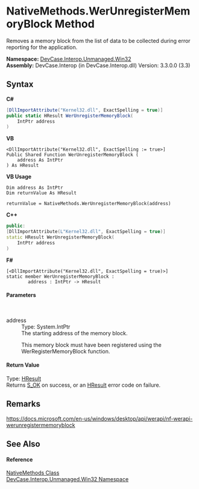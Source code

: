 # NativeMethods.WerUnregisterMemoryBlock Method 
 

Removes a memory block from the list of data to be collected during error reporting for the application.

**Namespace:**&nbsp;<a href="N_DevCase_Interop_Unmanaged_Win32">DevCase.Interop.Unmanaged.Win32</a><br />**Assembly:**&nbsp;DevCase.Interop (in DevCase.Interop.dll) Version: 3.3.0.0 (3.3)

## Syntax

**C#**<br />
``` C#
[DllImportAttribute("Kernel32.dll", ExactSpelling = true)]
public static HResult WerUnregisterMemoryBlock(
	IntPtr address
)
```

**VB**<br />
``` VB
<DllImportAttribute("Kernel32.dll", ExactSpelling := true>]
Public Shared Function WerUnregisterMemoryBlock ( 
	address As IntPtr
) As HResult
```

**VB Usage**<br />
``` VB Usage
Dim address As IntPtr
Dim returnValue As HResult

returnValue = NativeMethods.WerUnregisterMemoryBlock(address)
```

**C++**<br />
``` C++
public:
[DllImportAttribute(L"Kernel32.dll", ExactSpelling = true)]
static HResult WerUnregisterMemoryBlock(
	IntPtr address
)
```

**F#**<br />
``` F#
[<DllImportAttribute("Kernel32.dll", ExactSpelling = true)>]
static member WerUnregisterMemoryBlock : 
        address : IntPtr -> HResult 

```


#### Parameters
&nbsp;<dl><dt>address</dt><dd>Type: System.IntPtr<br />The starting address of the memory block. 

 This memory block must have been registered using the WerRegisterMemoryBlock function.</dd></dl>

#### Return Value
Type: <a href="T_DevCase_Interop_Unmanaged_Win32_Enums_HResult">HResult</a><br />Returns <a href="T_DevCase_Interop_Unmanaged_Win32_Enums_HResult">S_OK</a> on success, or an <a href="T_DevCase_Interop_Unmanaged_Win32_Enums_HResult">HResult</a> error code on failure.

## Remarks
<a href="https://docs.microsoft.com/en-us/windows/desktop/api/werapi/nf-werapi-werunregistermemoryblock" target="_blank">https://docs.microsoft.com/en-us/windows/desktop/api/werapi/nf-werapi-werunregistermemoryblock</a>

## See Also


#### Reference
<a href="T_DevCase_Interop_Unmanaged_Win32_NativeMethods">NativeMethods Class</a><br /><a href="N_DevCase_Interop_Unmanaged_Win32">DevCase.Interop.Unmanaged.Win32 Namespace</a><br />